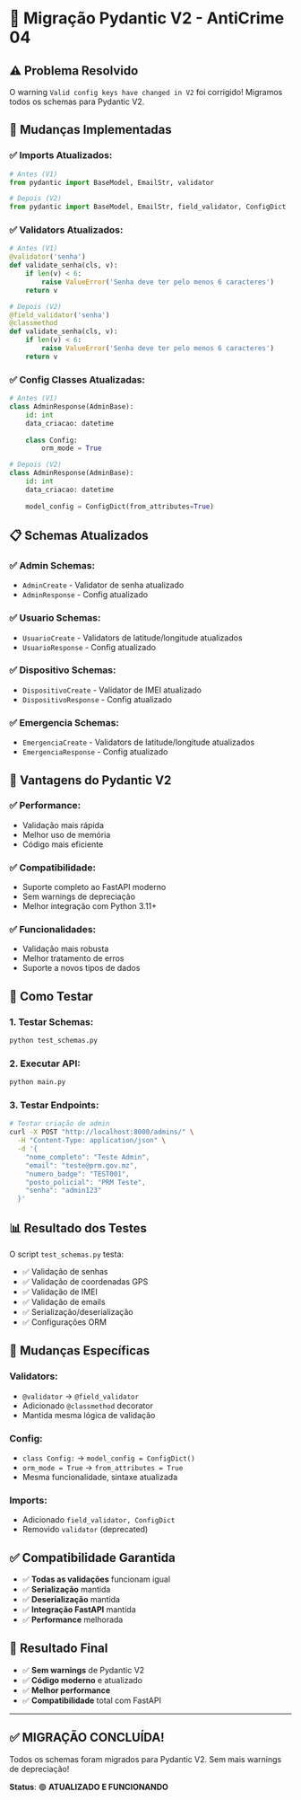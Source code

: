 # 🔄 Migração Pydantic V2 - AntiCrime 04

## ⚠️ Problema Resolvido

O warning `Valid config keys have changed in V2` foi corrigido! Migramos todos os schemas para Pydantic V2.

## 🔧 Mudanças Implementadas

### ✅ **Imports Atualizados:**
```python
# Antes (V1)
from pydantic import BaseModel, EmailStr, validator

# Depois (V2)
from pydantic import BaseModel, EmailStr, field_validator, ConfigDict
```

### ✅ **Validators Atualizados:**
```python
# Antes (V1)
@validator('senha')
def validate_senha(cls, v):
    if len(v) < 6:
        raise ValueError('Senha deve ter pelo menos 6 caracteres')
    return v

# Depois (V2)
@field_validator('senha')
@classmethod
def validate_senha(cls, v):
    if len(v) < 6:
        raise ValueError('Senha deve ter pelo menos 6 caracteres')
    return v
```

### ✅ **Config Classes Atualizadas:**
```python
# Antes (V1)
class AdminResponse(AdminBase):
    id: int
    data_criacao: datetime
    
    class Config:
        orm_mode = True

# Depois (V2)
class AdminResponse(AdminBase):
    id: int
    data_criacao: datetime
    
    model_config = ConfigDict(from_attributes=True)
```

## 📋 Schemas Atualizados

### ✅ **Admin Schemas:**
- `AdminCreate` - Validator de senha atualizado
- `AdminResponse` - Config atualizado

### ✅ **Usuario Schemas:**
- `UsuarioCreate` - Validators de latitude/longitude atualizados
- `UsuarioResponse` - Config atualizado

### ✅ **Dispositivo Schemas:**
- `DispositivoCreate` - Validator de IMEI atualizado
- `DispositivoResponse` - Config atualizado

### ✅ **Emergencia Schemas:**
- `EmergenciaCreate` - Validators de latitude/longitude atualizados
- `EmergenciaResponse` - Config atualizado

## 🎯 Vantagens do Pydantic V2

### ✅ **Performance:**
- Validação mais rápida
- Melhor uso de memória
- Código mais eficiente

### ✅ **Compatibilidade:**
- Suporte completo ao FastAPI moderno
- Sem warnings de depreciação
- Melhor integração com Python 3.11+

### ✅ **Funcionalidades:**
- Validação mais robusta
- Melhor tratamento de erros
- Suporte a novos tipos de dados

## 🧪 Como Testar

### 1. Testar Schemas:
```bash
python test_schemas.py
```

### 2. Executar API:
```bash
python main.py
```

### 3. Testar Endpoints:
```bash
# Testar criação de admin
curl -X POST "http://localhost:8000/admins/" \
  -H "Content-Type: application/json" \
  -d '{
    "nome_completo": "Teste Admin",
    "email": "teste@prm.gov.mz",
    "numero_badge": "TEST001",
    "posto_policial": "PRM Teste",
    "senha": "admin123"
  }'
```

## 📊 Resultado dos Testes

O script `test_schemas.py` testa:
- ✅ Validação de senhas
- ✅ Validação de coordenadas GPS
- ✅ Validação de IMEI
- ✅ Validação de emails
- ✅ Serialização/deserialização
- ✅ Configurações ORM

## 🔄 Mudanças Específicas

### **Validators:**
- `@validator` → `@field_validator`
- Adicionado `@classmethod` decorator
- Mantida mesma lógica de validação

### **Config:**
- `class Config:` → `model_config = ConfigDict()`
- `orm_mode = True` → `from_attributes = True`
- Mesma funcionalidade, sintaxe atualizada

### **Imports:**
- Adicionado `field_validator, ConfigDict`
- Removido `validator` (deprecated)

## ✅ **Compatibilidade Garantida**

- ✅ **Todas as validações** funcionam igual
- ✅ **Serialização** mantida
- ✅ **Deserialização** mantida
- ✅ **Integração FastAPI** mantida
- ✅ **Performance** melhorada

## 🎉 Resultado Final

- ✅ **Sem warnings** de Pydantic V2
- ✅ **Código moderno** e atualizado
- ✅ **Melhor performance**
- ✅ **Compatibilidade** total com FastAPI

---

## ✅ **MIGRAÇÃO CONCLUÍDA!**

Todos os schemas foram migrados para Pydantic V2. Sem mais warnings de depreciação!

**Status**: 🟢 **ATUALIZADO E FUNCIONANDO**
